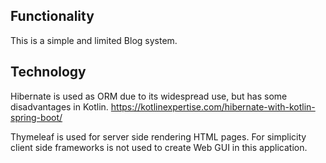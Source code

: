 ## Functionality
This is a simple and limited Blog system.
## Technology
Hibernate is used as ORM due to its widespread use, but has some disadvantages in Kotlin.
https://kotlinexpertise.com/hibernate-with-kotlin-spring-boot/

Thymeleaf is used for server side rendering HTML pages. For simplicity 
client side frameworks is not used to create Web GUI in this application. 

